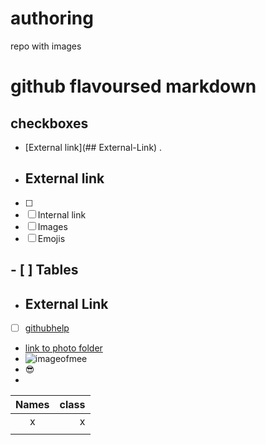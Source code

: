 # authoring
repo with images 
# github flavoursed markdown
## checkboxes
- [External link](## External-Link) <a id="External link"></a> . 
- ## <a name="External_Link">External link</a> 
- [ ] 
- [ ] Internal link
- [ ] Images
- [ ] Emojis
## - [ ] Tables

- ## External Link
- [ ] [githubhelp](https://support.github.com/)

- [link to photo folder](https://github.com/Laurazig/authoring/tree/main/Pictures)
- ![imageofmee](https://github.com/Laurazig/authoring/blob/main/Pictures/me.jpeg)
- :sunglasses:
- 
| Names | class |
|:-----:|------:|
|   x   |    x  |
|     |     |
